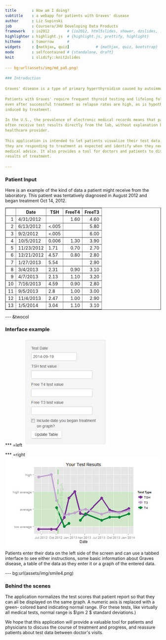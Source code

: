 ```yaml
--- 
title       : How am I doing?
subtitle    : a webapp for patients with Graves' disease
author      : Liz Supinski
job         : Coursera/JHU Developing Data Products
framework   : io2012        # {io2012, html5slides, shower, dzslides, ...}
highlighter : highlight.js  # {highlight.js, prettify, highlight}
hitheme     : tomorrow      # 
widgets     : [mathjax, quiz]            # {mathjax, quiz, bootstrap}
mode        : selfcontained # {standalone, draft}
knit        : slidify::knit2slides

--- bg:url(assets/img/md_pa5.png)

### Introduction  

Graves' disease is a type of primary hyperthyroidism caused by autoimmunity. 

Patients with Graves' require frequent thyroid testing and lifelong followup
even after successful treatment as relapse rates are high, as is hypothyroidism
induced by treatment.

In the U.S., the prevalence of electronic medical records means that patients
often receive test results directly from the lab, without explanation by a
healthcare provider.

This application is intended to let patients visualize their test data, see if
they are responding to treatment as expected and identify when they need to seek
medical advice. It also provides a tool for doctors and patients to discuss
results of treatment.

---
```


### Patient Input

Here is an example of the kind of data a patient might receive from the 
laboratory. This patient was tentatively diagnosed in August 2012 and began treatment
Oct 14, 2012.

<!-- html table generated in R 3.1.1 by xtable 1.7-4 package -->
<!-- Sat Sep 20 10:45:05 2014 -->
<table border=1>
<tr> <th>  </th> <th> Date </th> <th> TSH </th> <th> FreeT4 </th> <th> FreeT3 </th>  </tr>
  <tr> <td align="right"> 1 </td> <td> 4/31/2012 </td> <td>  </td> <td align="right"> 1.60 </td> <td align="right"> 4.60 </td> </tr>
  <tr> <td align="right"> 2 </td> <td> 6/13/2012 </td> <td> &lt;.005 </td> <td align="right">  </td> <td align="right"> 5.80 </td> </tr>
  <tr> <td align="right"> 3 </td> <td> 9/2/2012 </td> <td> &lt;.005 </td> <td align="right">  </td> <td align="right"> 6.00 </td> </tr>
  <tr> <td align="right"> 4 </td> <td> 10/5/2012 </td> <td> 0.006 </td> <td align="right"> 1.30 </td> <td align="right"> 3.90 </td> </tr>
  <tr> <td align="right"> 5 </td> <td> 11/23/2012 </td> <td> 1.71 </td> <td align="right"> 0.70 </td> <td align="right"> 2.70 </td> </tr>
  <tr> <td align="right"> 6 </td> <td> 12/21/2012 </td> <td> 4.57 </td> <td align="right"> 0.80 </td> <td align="right"> 2.80 </td> </tr>
  <tr> <td align="right"> 7 </td> <td> 1/27/2013 </td> <td> 5.54 </td> <td align="right">  </td> <td align="right"> 2.90 </td> </tr>
  <tr> <td align="right"> 8 </td> <td> 3/4/2013 </td> <td> 2.31 </td> <td align="right"> 0.90 </td> <td align="right"> 3.10 </td> </tr>
  <tr> <td align="right"> 9 </td> <td> 4/7/2013 </td> <td> 2.13 </td> <td align="right"> 1.10 </td> <td align="right"> 3.20 </td> </tr>
  <tr> <td align="right"> 10 </td> <td> 7/16/2013 </td> <td> 4.59 </td> <td align="right"> 0.90 </td> <td align="right"> 2.80 </td> </tr>
  <tr> <td align="right"> 11 </td> <td> 9/5/2013 </td> <td> 2.8 </td> <td align="right"> 1.00 </td> <td align="right"> 3.00 </td> </tr>
  <tr> <td align="right"> 12 </td> <td> 11/4/2013 </td> <td> 2.47 </td> <td align="right"> 1.00 </td> <td align="right"> 2.90 </td> </tr>
  <tr> <td align="right"> 13 </td> <td> 1/5/2014 </td> <td> 3.04 </td> <td align="right"> 1.10 </td> <td align="right"> 3.10 </td> </tr>
   </table>

--- &twocol

### Interface example

*** =left
<img src=".\assets\img\screen.png" style="width:274px;height:353px">

*** =right
<img src="assets/fig/plot2.png" title="plot of chunk plot2" alt="plot of chunk plot2" style="display: block; margin: auto;" />
<p>Patients enter their data on the left side of the screen and can use a tabbed interface to see either instructions, some basic information about Graves disease, a table of the data as they enter it or a graph of the entered data.</p>

--- bg:url(assets/img/smile4.png)

### Behind the scenes 

The application normalizes the test scores that patient report so that they can
all be displayed on the same graph. A numeric axis is replaced with a green-
colored band indicating normal range. (For these tests, like virtually all 
medical tests, normal range is $\pm 2 $ standard deviations.) 

We hope that this application will provide a valuable tool for patients and 
physicians to discuss the course of treatment and progress, and reassure patients
about test data between doctor's visits. 
